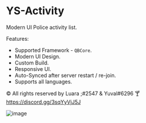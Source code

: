 # YS-Activity
Modern UI Police activity list.

Features: 
- Supported Framework - `QBCore`.
- Modern UI Design.
- Custom Build.
- Responsive UI.
- Auto-Synced after server restart / re-join.
- Supports all languages.


©️ All rights reserved by Luara ;#2547 & Yuval#6296 🍸
https://discord.gg/3sqYyVjJ5J

![image](https://user-images.githubusercontent.com/81599998/121819148-446aad00-cc94-11eb-99d2-795ac3a9d8a5.png)
